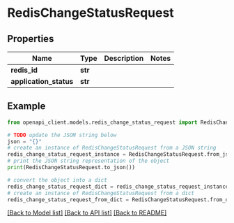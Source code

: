 # RedisChangeStatusRequest


## Properties

Name | Type | Description | Notes
------------ | ------------- | ------------- | -------------
**redis_id** | **str** |  | 
**application_status** | **str** |  | 

## Example

```python
from openapi_client.models.redis_change_status_request import RedisChangeStatusRequest

# TODO update the JSON string below
json = "{}"
# create an instance of RedisChangeStatusRequest from a JSON string
redis_change_status_request_instance = RedisChangeStatusRequest.from_json(json)
# print the JSON string representation of the object
print(RedisChangeStatusRequest.to_json())

# convert the object into a dict
redis_change_status_request_dict = redis_change_status_request_instance.to_dict()
# create an instance of RedisChangeStatusRequest from a dict
redis_change_status_request_from_dict = RedisChangeStatusRequest.from_dict(redis_change_status_request_dict)
```
[[Back to Model list]](../README.md#documentation-for-models) [[Back to API list]](../README.md#documentation-for-api-endpoints) [[Back to README]](../README.md)


